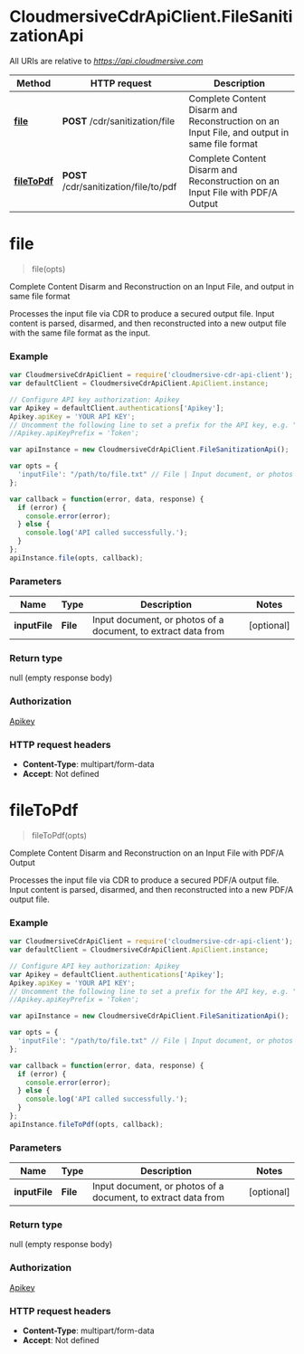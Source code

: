 # CloudmersiveCdrApiClient.FileSanitizationApi

All URIs are relative to *https://api.cloudmersive.com*

Method | HTTP request | Description
------------- | ------------- | -------------
[**file**](FileSanitizationApi.md#file) | **POST** /cdr/sanitization/file | Complete Content Disarm and Reconstruction on an Input File, and output in same file format
[**fileToPdf**](FileSanitizationApi.md#fileToPdf) | **POST** /cdr/sanitization/file/to/pdf | Complete Content Disarm and Reconstruction on an Input File with PDF/A Output


<a name="file"></a>
# **file**
> file(opts)

Complete Content Disarm and Reconstruction on an Input File, and output in same file format

Processes the input file via CDR to produce a secured output file.  Input content is parsed, disarmed, and then reconstructed into a new output file with the same file format as the input.

### Example
```javascript
var CloudmersiveCdrApiClient = require('cloudmersive-cdr-api-client');
var defaultClient = CloudmersiveCdrApiClient.ApiClient.instance;

// Configure API key authorization: Apikey
var Apikey = defaultClient.authentications['Apikey'];
Apikey.apiKey = 'YOUR API KEY';
// Uncomment the following line to set a prefix for the API key, e.g. "Token" (defaults to null)
//Apikey.apiKeyPrefix = 'Token';

var apiInstance = new CloudmersiveCdrApiClient.FileSanitizationApi();

var opts = { 
  'inputFile': "/path/to/file.txt" // File | Input document, or photos of a document, to extract data from
};

var callback = function(error, data, response) {
  if (error) {
    console.error(error);
  } else {
    console.log('API called successfully.');
  }
};
apiInstance.file(opts, callback);
```

### Parameters

Name | Type | Description  | Notes
------------- | ------------- | ------------- | -------------
 **inputFile** | **File**| Input document, or photos of a document, to extract data from | [optional] 

### Return type

null (empty response body)

### Authorization

[Apikey](../README.md#Apikey)

### HTTP request headers

 - **Content-Type**: multipart/form-data
 - **Accept**: Not defined

<a name="fileToPdf"></a>
# **fileToPdf**
> fileToPdf(opts)

Complete Content Disarm and Reconstruction on an Input File with PDF/A Output

Processes the input file via CDR to produce a secured PDF/A output file.  Input content is parsed, disarmed, and then reconstructed into a new PDF/A output file.

### Example
```javascript
var CloudmersiveCdrApiClient = require('cloudmersive-cdr-api-client');
var defaultClient = CloudmersiveCdrApiClient.ApiClient.instance;

// Configure API key authorization: Apikey
var Apikey = defaultClient.authentications['Apikey'];
Apikey.apiKey = 'YOUR API KEY';
// Uncomment the following line to set a prefix for the API key, e.g. "Token" (defaults to null)
//Apikey.apiKeyPrefix = 'Token';

var apiInstance = new CloudmersiveCdrApiClient.FileSanitizationApi();

var opts = { 
  'inputFile': "/path/to/file.txt" // File | Input document, or photos of a document, to extract data from
};

var callback = function(error, data, response) {
  if (error) {
    console.error(error);
  } else {
    console.log('API called successfully.');
  }
};
apiInstance.fileToPdf(opts, callback);
```

### Parameters

Name | Type | Description  | Notes
------------- | ------------- | ------------- | -------------
 **inputFile** | **File**| Input document, or photos of a document, to extract data from | [optional] 

### Return type

null (empty response body)

### Authorization

[Apikey](../README.md#Apikey)

### HTTP request headers

 - **Content-Type**: multipart/form-data
 - **Accept**: Not defined

